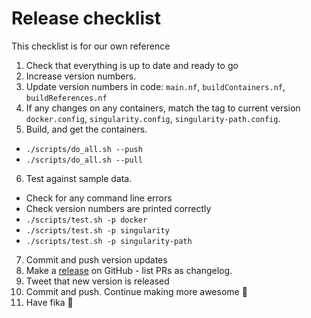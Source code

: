 # Release checklist
This checklist is for our own reference

1. Check that everything is up to date and ready to go
2. Increase version numbers.
3. Update version numbers in code: `main.nf`, `buildContainers.nf`, `buildReferences.nf`
4. If any changes on any containers, match the tag to current version `docker.config`, `singularity.config`, `singularity-path.config`.
5. Build, and get the containers.
  - `./scripts/do_all.sh --push`
  - `./scripts/do_all.sh --pull`
6. Test against sample data.
  - Check for any command line errors
  - Check version numbers are printed correctly
  - `./scripts/test.sh -p docker`
  - `./scripts/test.sh -p singularity`
  - `./scripts/test.sh -p singularity-path`
7. Commit and push version updates
8. Make a [release](https://github.com/SciLifeLab/CAW/releases) on GitHub - list PRs as changelog.
9. Tweet that new version is released
10. Commit and push. Continue making more awesome :metal:
11. Have fika :cake:
